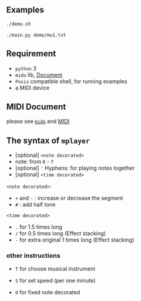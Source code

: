 ## Examples

```bash
./demo.sh
```

```
./main.py demo/mu1.txt
```

## Requirement

* `python` 3
* `mido` lib, [Document](https://mido.readthedocs.io/en/stable/index.html)
* `Posix` compatible shell, for running examples
* a MIDI device

## MIDI Document

please see [`mido`](https://mido.readthedocs.io/en/stable/index.html) and [MIDI](https://en.wikipedia.org/wiki/MIDI)

## The syntax of `mplayer`

* [optional] `<note decorated>`
* note: from `0` - `7`
* [optional] `'` Hyphens: for playing notes together
* [optional] `<time decorated>`

`<note decorated>`:

* `+` and `-` : increase or decrease the segment
* `#` : add half tone

`<time decorated>`

* `.` for 1.5 times long
* `/` for 0.5 times long (Effect stacking)
* `-` for extra original 1 times long (Effect stacking)

### other instructions

* `T` for choose musical instrument

* `S` for set speed (per one minute)

* `O` for fixed note decorated